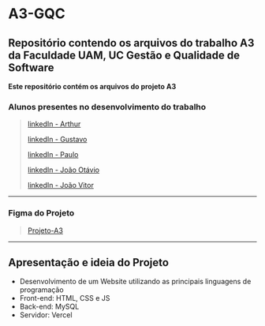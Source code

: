 # A3-GQC
## Repositório contendo os arquivos do trabalho A3 da Faculdade UAM, UC Gestão e Qualidade de Software

**Este repositório contém os arquivos do projeto A3**
### Alunos presentes no desenvolvimento do trabalho
> [linkedIn - Arthur](https://www.linkedin.com/)
>  
> [linkedIn - Gustavo](https://www.linkedin.com/)
> 
> [linkedIn - Paulo](https://www.linkedin.com/)
> 
> [linkedIn - João Otávio](https://www.linkedin.com/)
> 
> [linkedIn - João Vitor](https://www.linkedin.com/)
---

### Figma do Projeto
> [Projeto-A3](https://www.figma.com/)
---
## Apresentação e ideia do Projeto
- Desenvolvimento de um Website utilizando as principais linguagens de programação
- Front-end: HTML, CSS e JS
- Back-end: MySQL
- Servidor: Vercel




